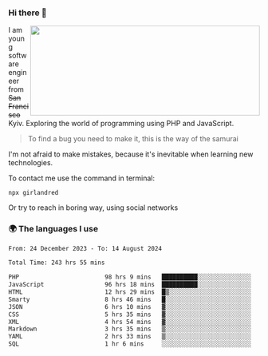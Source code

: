 ### Hi there 👋  

<img align='right' src="https://github-readme-stats.vercel.app/api?username=girlandred&count_private=true&show_icons=true&include_all_commits=true&hide_rank=true&hide_title=true&theme=buefy&card_width=300" width=460 height=180>


I am young software engineer from ~~San Francisco~~ Kyiv. Exploring the world of programming using PHP and JavaScript.


> To find a bug you need to make it, this is the way of the samurai



I'm not afraid to make mistakes, because it's inevitable when learning new technologies.

To contact me use the command in terminal:

```
npx girlandred
```

Or try to reach in boring way, using social networks


### 🌍 The languages I use

<!--START_SECTION:waka-->

```txt
From: 24 December 2023 - To: 14 August 2024

Total Time: 243 hrs 55 mins

PHP                        98 hrs 9 mins   ██████████░░░░░░░░░░░░░░░   40.24 %
JavaScript                 96 hrs 18 mins  ██████████░░░░░░░░░░░░░░░   39.48 %
HTML                       12 hrs 29 mins  █▒░░░░░░░░░░░░░░░░░░░░░░░   05.12 %
Smarty                     8 hrs 46 mins   █░░░░░░░░░░░░░░░░░░░░░░░░   03.59 %
JSON                       6 hrs 10 mins   ▓░░░░░░░░░░░░░░░░░░░░░░░░   02.53 %
CSS                        5 hrs 35 mins   ▓░░░░░░░░░░░░░░░░░░░░░░░░   02.30 %
XML                        4 hrs 54 mins   ▓░░░░░░░░░░░░░░░░░░░░░░░░   02.01 %
Markdown                   3 hrs 35 mins   ▒░░░░░░░░░░░░░░░░░░░░░░░░   01.47 %
YAML                       2 hrs 33 mins   ▒░░░░░░░░░░░░░░░░░░░░░░░░   01.05 %
SQL                        1 hr 6 mins     ░░░░░░░░░░░░░░░░░░░░░░░░░   00.46 %
```

<!--END_SECTION:waka-->
